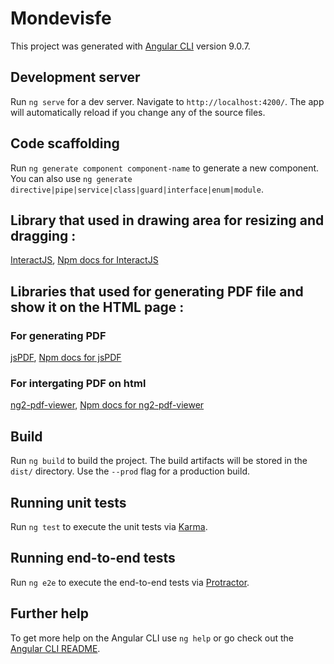 # Mondevisfe

This project was generated with [Angular CLI](https://github.com/angular/angular-cli) version 9.0.7.

## Development server

Run `ng serve` for a dev server. Navigate to `http://localhost:4200/`. The app will automatically reload if you change any of the source files.

## Code scaffolding

Run `ng generate component component-name` to generate a new component. You can also use `ng generate directive|pipe|service|class|guard|interface|enum|module`.


## Library that used in drawing area for resizing and dragging :
<a href="https://interactjs.io/">InteractJS</a>, <a href="https://www.npmjs.com/package/interactjs">Npm docs for InteractJS</a>

## Libraries that used for generating PDF file and show it on the HTML page :
### For generating PDF 
<a href="https://rawgit.com/MrRio/jsPDF/master/docs/">jsPDF</a>, <a href="https://www.npmjs.com/package/jspdf">Npm docs for jsPDF  </a>

### For intergating PDF on html 
<a href="https://github.com/VadimDez/ng2-pdf-viewer">ng2-pdf-viewer</a>, <a href="https://www.npmjs.com/package/ng2-pdf-viewer">Npm docs for ng2-pdf-viewer</a>

## Build

Run `ng build` to build the project. The build artifacts will be stored in the `dist/` directory. Use the `--prod` flag for a production build.

## Running unit tests

Run `ng test` to execute the unit tests via [Karma](https://karma-runner.github.io).

## Running end-to-end tests

Run `ng e2e` to execute the end-to-end tests via [Protractor](http://www.protractortest.org/).


## Further help

To get more help on the Angular CLI use `ng help` or go check out the [Angular CLI README](https://github.com/angular/angular-cli/blob/master/README.md).
